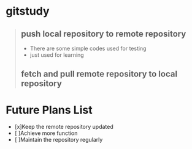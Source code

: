 # gitstudy
>## push local repository to remote repository
>- There are some simple codes used for testing
>- just used for learning
>## fetch and pull remote repository to local repository

# Future Plans List
- [x]Keep the remote repository updated
- [ ]Achieve more function
- [ ]Maintain the repository regularly

